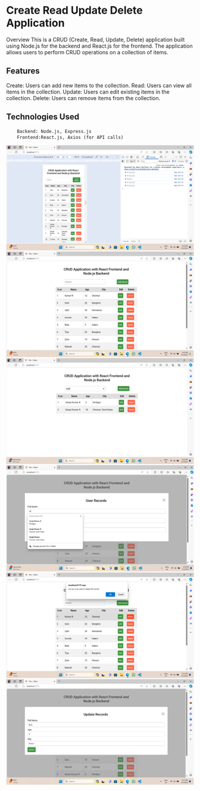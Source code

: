 <h1>Create Read Update Delete Application </h1>
Overview
This is a CRUD (Create, Read, Update, Delete) application built using Node.js for the backend and React.js for the frontend. The application allows users to perform CRUD operations on a collection of items.

<h2>Features</h2>
Create: Users can add new items to the collection.
Read: Users can view all items in the collection.
Update: Users can edit existing items in the collection.
Delete: Users can remove items from the collection.

 <h2>Technologies Used</h2>

   
        Backend: Node.js, Express.js
        Frontend:React.js, Axios (for API calls)
    

![alt text](<Screenshot 2024-03-04 152205.png>) ![alt text](<Screenshot 2024-03-04 152006.png>) ![alt text](<Screenshot 2024-03-04 152021.png>) ![alt text](<Screenshot 2024-03-04 152050.png>) ![alt text](<Screenshot 2024-03-04 152122.png>) ![alt text](<Screenshot 2024-03-04 152134.png>)
